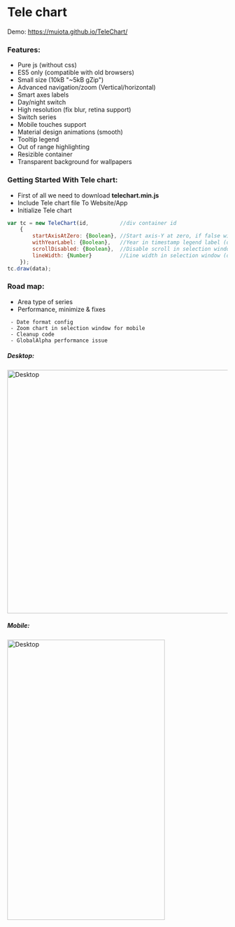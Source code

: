 ﻿Tele chart
====================
Demo: https://muiota.github.io/TeleChart/

### Features:
 - Pure js (without css)
 - ES5 only (compatible with old browsers)
 - Small size (10kB "~5kB gZip") 
 - Advanced navigation/zoom (Vertical/horizontal) 
 - Smart axes labels
 - Day/night switch
 - High resolution (fix blur, retina support)
 - Switch series  
 - Mobile touches support
 - Material design animations (smooth)
 - Tooltip legend
 - Out of range highlighting
 - Resizible container
 - Transparent background for wallpapers
  
### Getting Started With Tele chart:
 - First of all we need to download <b>telechart.min.js</b>
 - Include Tele chart file To Website/App
 - Initialize Tele chart
```js 
var tc = new TeleChart(id,          //div container id
    {
        startAxisAtZero: {Boolean}, //Start axis-Y at zero, if false will auto calculated (default true)
        withYearLabel: {Boolean},   //Year in timestamp legend label (default false)
        scrollDisabled: {Boolean},  //Disable scroll in selection window, navigator only (default false)
        lineWidth: {Number}         //Line width in selection window (default 3)
    });
tc.draw(data);  
```

### Road map:
- Area type of series 
- Performance, minimize & fixes
```` 
 - Date format config
 - Zoom chart in selection window for mobile 
 - Cleanup code 
 - GlobalAlpha performance issue
````
##### Desktop:
<img src="https://i.imgur.com/D1GVf9l.png?raw=true" alt="Desktop" width="998" height="556">

##### Mobile:
<img src="https://i.imgur.com/QB5HBHw.jpg?raw=true" alt="Desktop" width="360" height="640">
